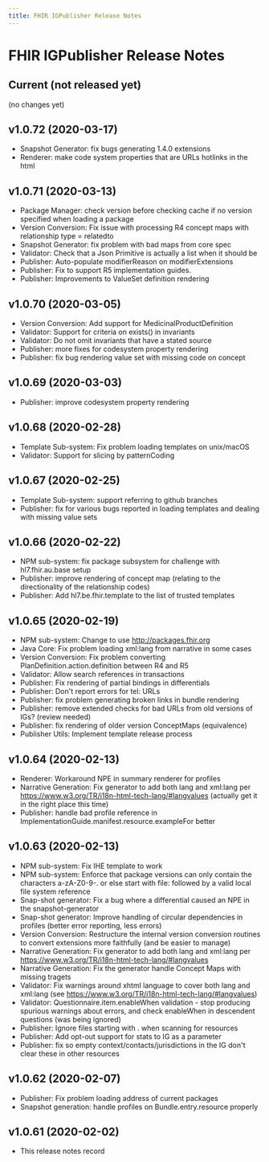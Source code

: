 ```yaml
---
title: FHIR IGPublisher Release Notes
---
```


# FHIR IGPublisher Release Notes

## Current (not released yet)

(no changes yet)

## v1.0.72 (2020-03-17)


* Snapshot Generator: fix bugs generating 1.4.0 extensions 
* Renderer: make code system properties that are URLs hotlinks in the html

## v1.0.71 (2020-03-13)

* Package Manager: check version before checking cache if no version specified when loading a package
* Version Conversion: Fix issue with processing R4 concept maps with relationship type = relatedto
* Snapshot Generator: fix problem with bad maps from core spec
* Validator: Check that a Json Primitive is actually a list when it should be
* Publisher: Auto-populate modifierReason on modifierExtensions
* Publisher: Fix to support R5 implementation guides.
* Publisher: Improvements to ValueSet definition rendering

## v1.0.70 (2020-03-05)

* Version Conversion: Add support for MedicinalProductDefinition
* Validator: Support for criteria on exists() in invariants
* Validator: Do not omit invariants that have a stated source
* Publisher: more fixes for codesystem property rendering
* Publisher: fix bug rendering value set with missing code on concept

## v1.0.69 (2020-03-03)

* Publisher: improve codesystem property rendering

## v1.0.68 (2020-02-28)


* Template Sub-system: Fix problem loading templates on unix/macOS
* Validator: Support for slicing by patternCoding

## v1.0.67 (2020-02-25)

* Template Sub-system: support referring to github branches
* Publisher: fix for various bugs reported in loading templates and dealing with missing value sets

## v1.0.66 (2020-02-22)

* NPM sub-system: fix package subsystem for challenge with hl7.fhir.au.base setup
* Publisher: improve rendering of concept map (relating to the directionality of the relationship codes)
* Publisher: Add hl7.be.fhir.template to the list of trusted templates

## v1.0.65 (2020-02-19)

* NPM sub-system: Change to use http://packages.fhir.org
* Java Core: Fix problem loading xml:lang from narrative in some cases
* Version Conversion: Fix problem converting PlanDefinition.action.definition between R4 and R5
* Validator: Allow search references in transactions
* Publisher: Fix rendering of partial bindings in differentials 
* Publisher: Don't report errors for tel: URLs
* Publisher: fix problem generating broken links in bundle rendering
* Publisher: remove extended checks for bad URLs from old versions of IGs? (review needed)
* Publisher: fix rendering of older version ConceptMaps (equivalence)
* Publisher Utils: Implement template release process

## v1.0.64 (2020-02-13)

* Renderer: Workaround NPE in summary renderer for profiles
* Narrative Generation: Fix generator to add both lang and xml:lang per https://www.w3.org/TR/i18n-html-tech-lang/#langvalues (actually get it in the right place this time)
* Publisher: handle bad profile reference in ImplementationGuide.manifest.resource.exampleFor better

## v1.0.63 (2020-02-13)

* NPM sub-system: Fix IHE template to work
* NPM sub-system: Enforce that package versions can only contain the characters a-zA-Z0-9-. or else start with file: followed by a valid local file system reference
* Snap-shot generator: Fix a bug where a differential caused an NPE in the snapshot-generator
* Snap-shot generator: Improve handling of circular dependencies in profiles (better error reporting, less errors)
* Version Conversion: Restructure the internal version conversion routines to convert extensions more faithfully (and be easier to manage)
* Narrative Generation: Fix generator to add both lang and xml:lang per https://www.w3.org/TR/i18n-html-tech-lang/#langvalues
* Narrative Generation: Fix the generator handle Concept Maps with missing tragets 
* Validator: Fix warnings around xhtml language to cover both lang and xml:lang (see https://www.w3.org/TR/i18n-html-tech-lang/#langvalues)
* Validator: Questionnaire.item.enableWhen validation - stop producing spurious warnings about errors, and check enableWhen in descendent questions (was being ignored)
* Publisher: Ignore files starting with . when scanning for resources
* Publisher: Add opt-out support for stats to IG as a parameter
* Publisher: fix so empty context/contacts/jurisdictions in the IG don't clear these in other resources

## v1.0.62 (2020-02-07)

* Publisher: Fix problem loading address of current packages
* Snapshot generation: handle profiles on Bundle.entry.resource properly

## v1.0.61 (2020-02-02)

* This release notes record 